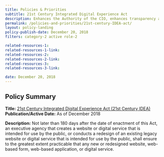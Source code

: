 ```yaml
---
title: Policies & Priorities
subtitle: 21st Century Integrated Digital Experience Act
description: Enhances the Authority of the CIO, enhances transparency and improved risk management in IT Investments...etc.
permalink: /policies-and-priorities/21st-century-IDEA-act/
layout: policy-landing
policy-publish-date: December 20, 2018
filters: category-2 active role-2

related-resources-1: 
related-resources-1-link: 
related-resources-2: 
related-resources-2-link: 
related-resources-3:
related-resources-3-link:

date: December 20, 2018
---
```

## Policy Summary

**Title:** [21st Century Integrated Digital Experience Act (21st Century IDEA)](https://www.congress.gov/bill/115th-congress/house-bill/5759/text)
**Publication/Active Date:** As of December 2018

**Description:** Not later than 180 days after the date of enactment of this Act, an executive agency that creates a website or digital service that is intended for use by the public, or conducts a redesign of an existing legacy website or digital service that is intended for use by the public, shall ensure to the greatest extent practicable that any new or redesigned website, web-based form, web-based application, or digital service.
